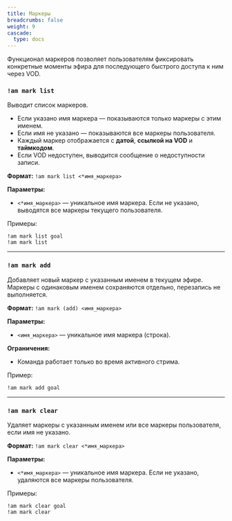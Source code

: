 ```yaml
---
title: Маркеры
breadcrumbs: false
weight: 9
cascade:
  type: docs
---
```


Функционал маркеров позволяет пользователям фиксировать конкретные моменты эфира для последующего быстрого доступа к ним через VOD.

### `!am mark list`
Выводит список маркеров.

- Если указано имя маркера — показываются только маркеры с этим именем.
- Если имя не указано — показываются все маркеры пользователя.
- Каждый маркер отображается с **датой**, **ссылкой на VOD** и **таймкодом**.
- Если VOD недоступен, выводится сообщение о недоступности записи.

**Формат:**
`!am mark list <*имя_маркера>`

**Параметры:**
- `<*имя_маркера>` — уникальное имя маркера. Если не указано, выводятся все маркеры текущего пользователя.

Примеры:
```text
!am mark list goal
!am mark list
```

---

### `!am mark add`
Добавляет новый маркер с указанным именем в текущем эфире.
Маркеры с одинаковым именем сохраняются отдельно, перезапись не выполняется.

**Формат:**
`!am mark (add) <имя_маркера>`

**Параметры:**
- `<имя_маркера>` — уникальное имя маркера (строка).

**Ограничения:**
- Команда работает только во время активного стрима.

Пример:
```text
!am mark add goal
```

---

### `!am mark clear`
Удаляет маркеры с указанным именем или все маркеры пользователя, если имя не указано.

**Формат:**
`!am mark clear <*имя_маркера>`

**Параметры:**
- `<*имя_маркера>` — уникальное имя маркера. Если не указано, удаляются все маркеры пользователя.

Примеры:
```text
!am mark clear goal
!am mark clear
```